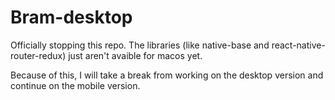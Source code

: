 # Bram-desktop

Officially stopping this repo. The libraries (like native-base and react-native-router-redux) just aren't avaible for macos yet.

Because of this, I will take a break from working on the desktop version and continue on the mobile version.
